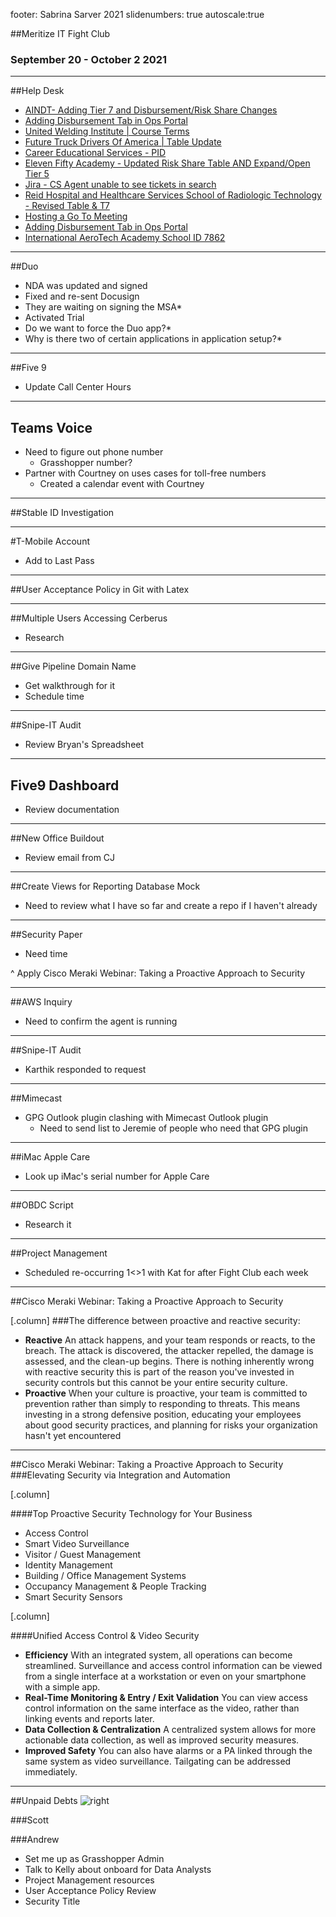 footer: Sabrina Sarver 2021
slidenumbers: true
autoscale:true

##Meritize IT Fight Club
### September 20 - October 2 2021

---

##Help Desk
- [AINDT- Adding Tier 7 and Disbursement/Risk Share Changes](https://meritize.atlassian.net/browse/SD-2247)
- [Adding Disbursement Tab in Ops Portal](https://meritize.atlassian.net/browse/SD-2258)
- [United Welding Institute | Course Terms](https://meritize.atlassian.net/browse/SD-2257)
- [Future Truck Drivers Of America | Table Update](https://meritize.atlassian.net/browse/SD-2256)
- [Career Educational Services - PID](https://meritize.atlassian.net/browse/SD-2254)
- [Eleven Fifty Academy - Updated Risk Share Table AND Expand/Open Tier 5](https://meritize.atlassian.net/browse/SD-2252)
- [Jira - CS Agent unable to see tickets in search](https://meritize.atlassian.net/browse/SD-2251)
- [Reid Hospital and Healthcare Services School of Radiologic Technology - Revised Table & T7](https://meritize.atlassian.net/browse/SD-2250)
- [Hosting a Go To Meeting](https://meritize.atlassian.net/browse/SD-2249)
- [Adding Disbursement Tab in Ops Portal](https://meritize.atlassian.net/browse/SD-2258)
- [International AeroTech Academy School ID 7862](https://meritize.atlassian.net/browse/SD-2260)

---

##Duo
- NDA was updated and signed
- Fixed and re-sent Docusign
- They are waiting on signing the MSA*
- Activated Trial
- Do we want to force the Duo app?*
- Why is there two of certain applications in application setup?*

---

##Five 9
- Update Call Center Hours

---

## Teams Voice
- Need to figure out phone number
    - Grasshopper number?
- Partner with Courtney on uses cases for toll-free numbers
  - Created a calendar event with Courtney

---

##Stable ID Investigation



---

#T-Mobile Account
- Add to Last Pass

---

##User Acceptance Policy in Git with Latex


---

##Multiple Users Accessing Cerberus
- Research

---

##Give Pipeline Domain Name
- Get walkthrough for it
- Schedule time

---

##Snipe-IT Audit
- Review Bryan's Spreadsheet

---

## Five9 Dashboard
- Review documentation

---

##New Office Buildout
- Review email from CJ

---

##Create Views for Reporting Database Mock
- Need to review what I have so far and create a repo if I haven't already

---

##Security Paper
- Need time

^ Apply Cisco Meraki Webinar: Taking a Proactive Approach to Security

---

##AWS Inquiry
- Need to confirm the agent is running

---

##Snipe-IT Audit
- Karthik responded to request

---

##Mimecast
- GPG Outlook plugin clashing with Mimecast Outlook plugin
  - Need to send list to Jeremie of people who need that GPG plugin

---

##iMac Apple Care
- Look up iMac's serial number for Apple Care

---

##OBDC Script
- Research it

---

##Project Management
- Scheduled re-occurring 1<>1 with Kat for after Fight Club each week

---

##Cisco Meraki Webinar: Taking a Proactive Approach to Security

[.column]
###The difference between proactive and reactive security:

  - **Reactive**
    An attack happens, and your team responds or reacts, to the breach. The attack is discovered, the attacker repelled, the damage is assessed, and the clean-up begins. There is nothing inherently wrong with reactive security this is part of the reason you've invested in security controls but this cannot be your entire security culture.
  - **Proactive**
    When your culture is proactive, your team is committed to prevention rather than simply to responding to threats. This means investing in a strong defensive position, educating your employees about good security practices, and planning for risks your organization hasn't yet encountered

---

##Cisco Meraki Webinar: Taking a Proactive Approach to Security
###Elevating Security via Integration and Automation

[.column]

####Top Proactive Security Technology for Your Business
- Access Control
- Smart Video Surveillance
- Visitor / Guest Management
- Identity Management
- Building / Office Management Systems
- Occupancy Management & People Tracking
- Smart Security Sensors

[.column]

####Unified Access Control & Video Security
- **Efficiency**
  With an integrated system, all operations can become streamlined. Surveillance and access control information can be viewed from a single interface at a workstation or even on your smartphone with a simple app.
- **Real-Time Monitoring & Entry / Exit Validation**
  You can view access control information on the same interface as the video, rather than linking events and reports later.
- **Data Collection & Centralization**
  A centralized system allows for more actionable data collection, as well as improved security measures.
- **Improved Safety**
  You can also have alarms or a PA linked through the same system as video surveillance. Tailgating can be addressed immediately.

---

##Unpaid Debts
![right](https://i.imgur.com/qsNlN7E.jpg)

###Scott


###Andrew
- Set me up as Grasshopper Admin
- Talk to Kelly about onboard for Data Analysts
- Project Management resources
- User Acceptance Policy Review
- Security Title